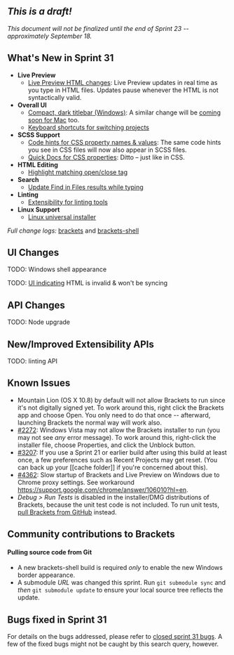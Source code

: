 _This is a draft!_
--------------------
_This document will not be finalized until the end of Sprint 23 -- approximately September 18._

What's New in Sprint 31
-----------------------
* **Live Preview**
    * [Live Preview HTML changes](https://trello.com/c/ya9wexlA/998-2-improve-html-live-development-performance): Live Preview updates in real time as you type in HTML files. Updates pause whenever the HTML is not syntactically valid.
* **Overall UI**
    * [Compact, dark titlebar (Windows)](https://trello.com/card/5-into-darkness-shell-windows/4f90a6d98f77505d7940ce88/874): A similar change will be [coming soon for Mac](https://trello.com/card/into-darkness-shell-osx/4f90a6d98f77505d7940ce88/900) too.
    * [Keyboard shortcuts for switching projects](https://github.com/adobe/brackets/pull/4546)
* **SCSS Support**
    * [Code hints for CSS property names & values](https://github.com/adobe/brackets/pull/4931): The same code hints you see in CSS files will now also appear in SCSS files.
    * [Quick Docs for CSS properties](https://github.com/adobe/brackets/pull/5069): Ditto &ndash; just like in CSS.
* **HTML Editing**
    * [Highlight matching open/close tag](https://github.com/adobe/brackets/pull/4504)
* **Search**
    * [Update Find in Files results while typing](https://github.com/adobe/brackets/pull/4729)
* **Linting**
    * [Extensibility for linting tools](https://github.com/adobe/brackets/pull/4588)
* **Linux Support**
    * [Linux universal installer](https://github.com/adobe/brackets-shell/pull/316)

_Full change logs:_ [brackets](https://github.com/adobe/brackets/compare/sprint-30...sprint-31#commits_bucket) and [brackets-shell](https://github.com/adobe/brackets-shell/compare/sprint-30...sprint-31#commits_bucket)


UI Changes
----------
TODO: Windows shell appearance

TODO: [UI indicating](https://trello.com/c/cmkAdt20/985-2-live-development-html-ui-for-invalid-state) HTML is invalid & won't be syncing


API Changes
-----------
TODO: Node upgrade

New/Improved Extensibility APIs
-------------------------------
TODO: linting API


Known Issues
------------
* Mountain Lion (OS X 10.8) by default will not allow Brackets to run since it's not digitally signed yet. To work around this, right click the Brackets app and choose Open. You only need to do that once -- afterward, launching Brackets the normal way will work also.
* [#2272](https://github.com/adobe/brackets/issues/2272): Windows Vista may not allow the Brackets installer to run (you may not see _any_ error message). To work around this, right-click the installer file, choose Properties, and click the Unblock button.
* [#3207](https://github.com/adobe/brackets/issues/3207): If you use a Sprint 21 or earlier build after using this build at least once, a few preferences such as Recent Projects may get reset. (You can back up your [[cache folder]] if you're concerned about this).
* [#4362](https://github.com/adobe/brackets/issues/4362): Slow startup of Brackets and Live Preview on Windows due to Chrome proxy settings. See workaround https://support.google.com/chrome/answer/106010?hl=en.
* _Debug > Run Tests_ is disabled in the installer/DMG distributions of Brackets, because the unit test code is not included. To run unit tests, [pull Brackets from GitHub](https://github.com/adobe/brackets/wiki/How-to-Hack-on-Brackets#wiki-getcode) instead.


Community contributions to Brackets
-----------------------------------


#### Pulling source code from Git
* A new brackets-shell build is required _only_ to enable the new Windows border appearance.
* A submodule _URL_ was changed this sprint. Run `git submodule sync` and _then_ `git submodule update` to ensure your local source tree reflects the update.

Bugs fixed in Sprint 31
-----------------------
For details on the bugs addressed, please refer to [closed sprint 31 bugs](https://github.com/adobe/brackets/issues?labels=&milestone=18&state=closed). A few of the fixed bugs might not be caught by this search query, however.